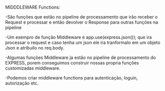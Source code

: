 MIDDDLEWARE Functions:

-São funções que estão no pipeline de processamento que irão receber o Request e processar e então devolver o Response para outras funções na pipeline

-Um exempro de função Middleware é app.use(express.json()); que ira processar o request e caso tenha um json ele ira tranformalo em um objeto Json e atribuilo no req.body.

-Algumas funções Middleware ja estão no pipeline de processamento do EXPRESS, porem conseguimos construir nossas propria funções customizadas middleware.

-Podemos criar middleware functions para autenticação, loguin, autorização etc.